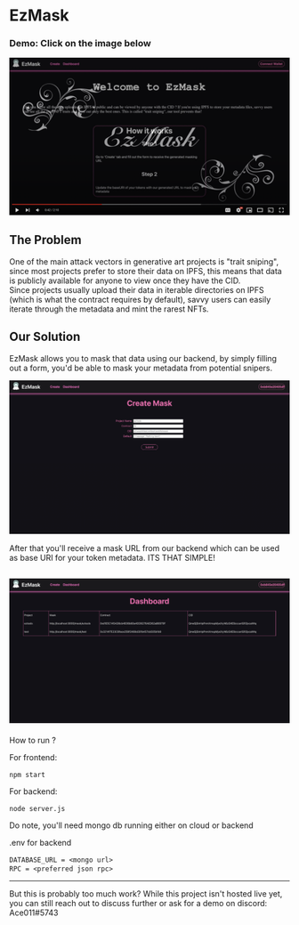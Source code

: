 # EzMask

### Demo: Click on the image below

[![UI](screenshots/1.png)](https://www.youtube.com/watch?v=0i36L1_Ey4k "Demo Video")

## The Problem

One of the main attack vectors in generative art projects is "trait sniping", since most projects prefer to store their data on IPFS, this means that data is publicly available for anyone to view once they have the CID. <br>
Since projects usually upload their data in iterable directories on IPFS (which is what the contract requires by default), savvy users can easily iterate through the metadata and mint the rarest NFTs.

## Our Solution

EzMask allows you to mask that data using our backend, by simply filling out a form, you'd be able to mask your metadata from potential snipers.

![form](screenshots/2.png)

After that you'll receive a mask URL from our backend which can be used as base URI for your token metadata. ITS THAT SIMPLE!

## ![dashboard](screenshots/3.png)

How to run ?

For frontend:

```
npm start
```

For backend:

```
node server.js
```

Do note, you'll need mongo db running either on cloud or backend

.env for backend

```
DATABASE_URL = <mongo url>
RPC = <preferred json rpc>
```

---

But this is probably too much work? While this project isn't hosted live yet, you can still reach out to discuss further or ask for a demo on discord: Ace011#5743

